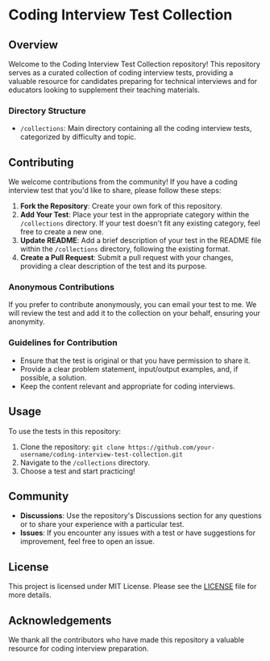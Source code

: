 # Coding Interview Test Collection

## Overview

Welcome to the Coding Interview Test Collection repository! This repository serves as a curated collection of coding interview tests, providing a valuable resource for candidates preparing for technical interviews and for educators looking to supplement their teaching materials.

### Directory Structure

- `/collections`: Main directory containing all the coding interview tests, categorized by difficulty and topic.

## Contributing

We welcome contributions from the community! If you have a coding interview test that you'd like to share, please follow these steps:

1. **Fork the Repository**: Create your own fork of this repository.
2. **Add Your Test**: Place your test in the appropriate category within the `/collections` directory. If your test doesn't fit any existing category, feel free to create a new one.
3. **Update README**: Add a brief description of your test in the README file within the `/collections` directory, following the existing format.
4. **Create a Pull Request**: Submit a pull request with your changes, providing a clear description of the test and its purpose.

### Anonymous Contributions

If you prefer to contribute anonymously, you can email your test to me. We will review the test and add it to the collection on your behalf, ensuring your anonymity.

### Guidelines for Contribution

- Ensure that the test is original or that you have permission to share it.
- Provide a clear problem statement, input/output examples, and, if possible, a solution.
- Keep the content relevant and appropriate for coding interviews.

## Usage

To use the tests in this repository:

1. Clone the repository: `git clone https://github.com/your-username/coding-interview-test-collection.git`
2. Navigate to the `/collections` directory.
3. Choose a test and start practicing!

## Community

- **Discussions**: Use the repository's Discussions section for any questions or to share your experience with a particular test.
- **Issues**: If you encounter any issues with a test or have suggestions for improvement, feel free to open an issue.

## License

This project is licensed under MIT License. Please see the [LICENSE](LICENSE) file for more details.

## Acknowledgements

We thank all the contributors who have made this repository a valuable resource for coding interview preparation.

